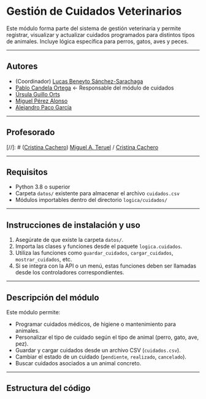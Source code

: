 # Gestión de Cuidados Veterinarios

Este módulo forma parte del sistema de gestión veterinaria y permite registrar, visualizar y actualizar cuidados programados para distintos tipos de animales. Incluye lógica específica para perros, gatos, aves y peces.

---

## Autores

* (Coordinador) [Lucas Beneyto Sánchez-Sarachaga](https://github.com/lucasbeneyto)
* [Pablo Candela Ortega](https://github.com/pablocandela4) ← Responsable del módulo de cuidados
* [Úrsula Guillo Orts](https://github.com/u1159)
* [Miguel Pérez Alonso](https://github.com/mpa113)
* [Alejandro Paco García](https://github.com/apg260)

---

## Profesorado

[//]: # ([Cristina Cachero](https://github.com/ccacheroc))
[Miguel A. Teruel](https://github.com/materuel-ua) / [Cristina Cachero](https://github.com/ccacheroc)

---

## Requisitos

* Python 3.8 o superior
* Carpeta `datos/` existente para almacenar el archivo `cuidados.csv`
* Módulos importables dentro del directorio `logica/cuidados/`

---

## Instrucciones de instalación y uso

1. Asegúrate de que existe la carpeta `datos/`.
2. Importa las clases y funciones desde el paquete `logica.cuidados`.
3. Utiliza las funciones como `guardar_cuidados`, `cargar_cuidados`, `mostrar_cuidados`, etc.
4. Si se integra con la API o un menú, estas funciones deben ser llamadas desde los controladores correspondientes.

---

## Descripción del módulo

Este módulo permite:

- Programar cuidados médicos, de higiene o mantenimiento para animales.
- Personalizar el tipo de cuidado según el tipo de animal (perro, gato, ave, pez).
- Guardar y cargar cuidados desde un archivo CSV (`cuidados.csv`).
- Cambiar el estado de un cuidado (`pendiente`, `realizado`, `cancelado`).
- Buscar cuidados asociados a un animal concreto.

---

## Estructura del código

